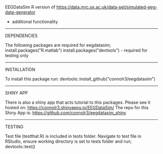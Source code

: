 EEGDataSim 
R version of https://data.mrc.ox.ac.uk/data-set/simulated-eeg-data-generator 
+ additional functionality
__________________
DEPENDENCIES

The following packages are required for eegdatasim;
install.packages("R.matlab")
install.packages("devtools")   - required for testing only
__________________
INSTALLATION

To install this package run:
devtools::install_github("connolr3/eegdatasim")
__________________
SHINY APP

There is also a shiny app that acts tutorial to this packages. Please see it hosted on: https://connolr3.shinyapps.io/EEGDataSim/
The repo for this Shiny App is: https://github.com/connolr3/eegdatasim_shiny
__________________
TESTING

Test file (testthat.R) is included in tests folder. Navigate to test file in RStudio, ensure working directory is set to tests folder and run;
devtools::test()
